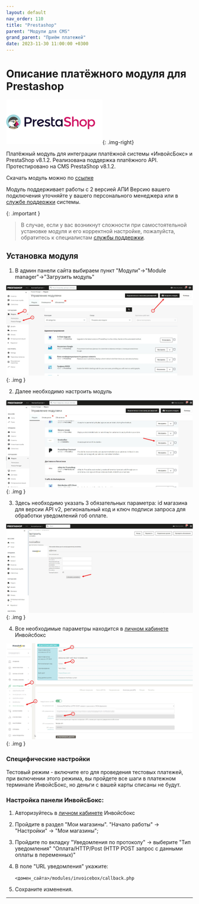 ```yaml
---
layout: default
nav_order: 110
title: "Prestashop"
parent: "Модули для CMS"
grand_parent: "Приём платежей"
date: 2023-11-30 11:00:00 +0300
---
```


# Описание платёжного модуля для Prestashop

![Prestashop](/assets/images/cms/prestashop.svg){: .img-right}

Платёжный модуль для интеграции платёжной системы «ИнвойсБокс» и PrestaShop v8.1.2.
Реализована поддержка платёжного API. Протестировано на CMS PrestaShop v8.1.2.


Скачать модуль можно по [ссылке](https://github.com/InvoiceBox/PrestaShop-1.7)


Модуль поддерживает работы с 2 версией АПИ
Версию вашего подключения уточняйте у вашего персонального менеджера или в [службе поддержки](https://www.invoicebox.ru/ru/contacts/feedback.html) системы.

{: .important }
> В случае, если у вас возникнут сложности при самостоятельной установке модуля и его корректной настройке,
пожалуйста, обратитесь к специалистам [службы поддержки](https://www.invoicebox.ru/ru/contacts/feedback.html).

## Установка модуля

1. В админ панели сайта выбираем пункт "Модули"->"Module manager"->"Загрузить модуль"

![Prestashop](/assets/images/cms/prestashop/1.jpg){: .img }

2. Далее необходимо настроить модуль

![Prestashop](/assets/images/cms/prestashop/2.jpg){: .img }

3. Здесь необходимо указать 3 обязательных параметра: id магазина для версии API v2, региональный код и ключ подписи запроса для обработки уведомлений гоб оплате.

![Prestashop](/assets/images/cms/prestashop/3.jpg){: .img }

4. Все необходимые параметры находится в [личном кабинете](business.invoicebox.ru/login) Инвойсбокс

![Prestashop](/assets/images/cms/prestashop/4.jpg){: .img }

### Специфические настройки

Тестовый режим - включите его для проведения тестовых платежей, при включении этого режима, вы пройдете все шаги в платежном терминале ИнвойсБокс, но деньги с вашей карты списаны не будут.

### Настройка панели ИнвойсБокс:

1. Авторизуйтесь в [личном кабинете](business.invoicebox.ru/login) Инвойсбокс
2. Пройдите в раздел "Мои магазины". "Начало работы" -> "Настройки" -> "Мои магазины";
3. Пройдите по вкладку "Уведомления по протоколу" -> выберите "Тип уведомления" "Оплата/HTTP/Post (HTTP POST запрос с данными оплаты в переменных)"
4. В поле "URL уведомления" укажите:

   `<домен_сайта>/modules/invoicebox/callback.php`

5. Сохраните изменения.


---



